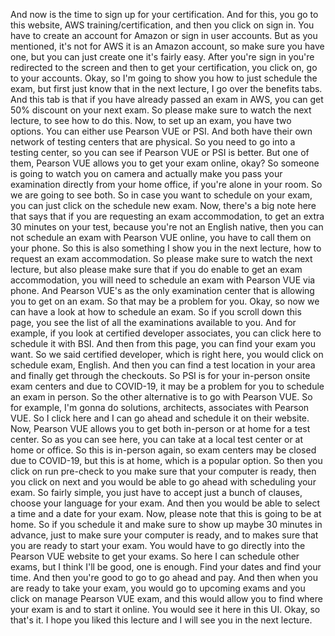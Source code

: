 
<v Man>And now is the time</v>
to sign up for your certification.
And for this, you go to this website,
AWS training/certification,
and then you click on sign in.
You have to create an account for Amazon
or sign in user accounts.
But as you mentioned, it's not for AWS
it is an Amazon account, so make sure you have one,
but you can just create one it's fairly easy.
After you're sign in you're redirected to the screen
and then to get your certification,
you click on, go to your accounts.
Okay, so I'm going to show you
how to just schedule the exam,
but first just know that in the next lecture,
I go over the benefits tabs.
And this tab is that if you have already passed an exam
in AWS, you can get 50% discount on your next exam.
So please make sure to watch the next lecture,
to see how to do this.
Now, to set up an exam, you have two options.
You can either use Pearson VUE or PSI.
And both have their own network of testing centers
that are physical.
So you need to go into a testing center,
so you can see if Pearson VUE or PSI is better.
But one of them, Pearson VUE
allows you to get your exam online, okay?
So someone is going to watch you on camera
and actually make you pass your examination
directly from your home office,
if you're alone in your room.
So we are going to see both.
So in case you want to schedule on your exam,
you can just click on the schedule new exam.
Now, there's a big note here that says
that if you are requesting an exam accommodation,
to get an extra 30 minutes on your test,
because you're not an English native,
then you can not schedule an exam with Pearson VUE online,
you have to call them on your phone.
So this is also something I show you in the next lecture,
how to request an exam accommodation.
So please make sure to watch the next lecture,
but also please make sure that if you do enable
to get an exam accommodation,
you will need to schedule an exam
with Pearson VUE via phone.
And Pearson VUE's as the only examination center
that is allowing you to get on an exam.
So that may be a problem for you.
Okay, so now we can have a look at how to schedule an exam.
So if you scroll down this page,
you see the list of all the examinations available to you.
And for example,
if you look at certified developer associates,
you can click here to schedule it with BSI.
And then from this page, you can find your exam you want.
So we said certified developer, which is right here,
you would click on schedule exam, English.
And then you can find a test location in your area
and finally get through the checkouts.
So PSI is for your in-person onsite exam centers
and due to COVID-19, it may be a problem for you
to schedule an exam in person.
So the other alternative is to go with Pearson VUE.
So for example, I'm gonna do
solutions, architects, associates with Pearson VUE.
So I click here and I can go ahead
and schedule it on their website.
Now, Pearson VUE allows you to get both in-person
or at home for a test center.
So as you can see here,
you can take at a local test center or at home or office.
So this is in-person again,
so exam centers may be closed due to COVID-19,
but this is at home, which is a popular option.
So then you click on run pre-check
to you make sure that your computer is ready,
then you click on next and you would be able to go ahead
with scheduling your exam.
So fairly simple, you just have to accept
just a bunch of clauses,
choose your language for your exam.
And then you would be able to select
a time and a date for your exam.
Now, please note that this is going to be at home.
So if you schedule it and make sure to show up
maybe 30 minutes in advance,
just to make sure your computer is ready,
and to makes sure that you are ready to start your exam.
You would have to go directly into the Pearson VUE website
to get your exams.
So here I can schedule other exams,
but I think I'll be good, one is enough.
Find your dates and find your time.
And then you're good to go to go ahead and pay.
And then when you are ready to take your exam,
you would go to upcoming exams
and you click on manage Pearson VUE exam,
and this would allow you to find where your exam is
and to start it online.
You would see it here in this UI.
Okay, so that's it.
I hope you liked this lecture
and I will see you in the next lecture.